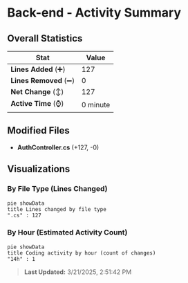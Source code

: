 # Back-end - Activity Summary 

## Overall Statistics

| Stat                   | Value                                                             |
| ---------------------- | ----------------------------------------------------------------- |
| **Lines Added** (➕)   | 127                                          |
| **Lines Removed** (➖) | 0                                        |
| **Net Change** (↕)    | 127                |
| **Active Time** (⌚)   | 0 minute |


## Modified Files
- **AuthController.cs** (+127, -0)

## Visualizations

### By File Type (Lines Changed)

```mermaid
pie showData
title Lines changed by file type
".cs" : 127
```

### By Hour (Estimated Activity Count)

```mermaid
pie showData
title Coding activity by hour (count of changes)
"14h" : 1
```


> **Last Updated:** 3/21/2025, 2:51:42 PM